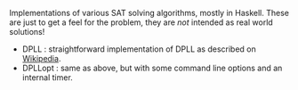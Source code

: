 Implementations of various SAT solving algorithms, mostly in Haskell. These are just to
get a feel for the problem, they are *not* intended as real world solutions!

* DPLL : straightforward implementation of DPLL as described on [Wikipedia](https://en.wikipedia.org/wiki/DPLL_algorithm).
* DPLLopt : same as above, but with some command line options and an internal timer.
